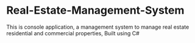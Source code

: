 # Real-Estate-Management-System
This is console application, a management system to manage real estate residential and commercial properties, Built  using C#
